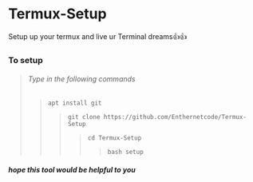 # Termux-Setup
Setup up your termux and live ur Terminal dreams👍👍

### To setup
>###### Type in the following commands 
>>`apt install git`
>>>``git clone https://github.com/Enthernetcode/Termux-Setup``
>>>>`cd Termux-Setup`
>>>>>`bash setup`

##### hope this tool would be helpful to you
